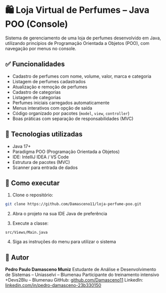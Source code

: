 # 🛍️ Loja Virtual de Perfumes – Java POO (Console)

Sistema de gerenciamento de uma loja de perfumes desenvolvido em Java, utilizando princípios de Programação Orientada a Objetos (POO), com navegação por menus no console.

## ✅ Funcionalidades

* Cadastro de perfumes com nome, volume, valor, marca e categoria
* Listagem de perfumes cadastrados
* Atualização e remoção de perfumes
* Cadastro de categorias
* Listagem de categorias
* Perfumes iniciais carregados automaticamente
* Menus interativos com opção de saída
* Código organizado por pacotes (`model`, `view`, `controller`)
* Boas práticas com separação de responsabilidades (MVC)

## 🧱 Tecnologias utilizadas

* Java 17+
* Paradigma POO (Programação Orientada a Objetos)
* IDE: IntelliJ IDEA / VS Code
* Estrutura de pacotes (MVC)
* Scanner para entrada de dados

## 🚀 Como executar

1. Clone o repositório:

```bash
git clone https://github.com/Damasceno11/loja-perfume-poo.git
```

2. Abra o projeto na sua IDE Java de preferência

3. Execute a classe:

```
src/Views/Main.java
```

4. Siga as instruções do menu para utilizar o sistema


## 👤 Autor

**Pedro Paulo Damasceno Muniz**
Estudante de Análise e Desenvolvimento de Sistemas – Uniasselvi – Blumenau
Participante do treinamento intensivo +Devs2Blu – Blumenau
GitHub: [github.com/Damasceno11](https://github.com/Damasceno11)
LinkedIn: [linkedin.com/in/pedro-damasceno-23b330150](https://www.linkedin.com/in/pedro-damasceno-23b330150/)

